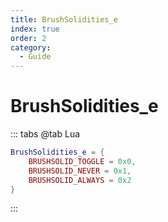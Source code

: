 ```yaml
---
title: BrushSolidities_e
index: true
order: 2
category:
  - Guide
---
```


# BrushSolidities_e
::: tabs
@tab Lua
```lua
BrushSolidities_e = {
    BRUSHSOLID_TOGGLE = 0x0,
    BRUSHSOLID_NEVER = 0x1,
    BRUSHSOLID_ALWAYS = 0x2
}
```
:::